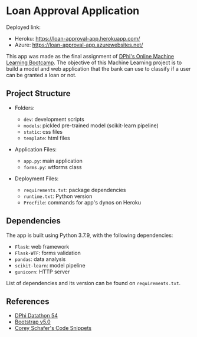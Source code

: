 # Loan Approval Application

Deployed link:
- Heroku: https://loan-approval-app.herokuapp.com/
- Azure: https://loan-approval-app.azurewebsites.net/

This app was made as the final assignment of [DPhi's Online Machine Learning Bootcamp](https://dphi.tech/bootcamps/machine-learning-online-bootcamp/). The objective of this Machine Learning project is to build a model and web application that the bank can use to classify if a user can be granted a loan or not.

## Project Structure

- Folders:
    - `dev`: development scripts
    - `models`: pickled pre-trained model (scikit-learn pipeline)
    - `static`: css files
    - `template`: html files

- Application Files:
    - `app.py`: main application
    - `forms.py`: wtforms class

- Deployment Files:
    - `requirements.txt`: package dependencies
    - `runtime.txt`: Python version
    - `Procfile`: commands for app's dynos on Heroku

## Dependencies

The app is built using Python 3.7.9, with the following dependencies:

- `Flask`: web framework
- `Flask-WTF`: forms validation
- `pandas`: data analysis
- `scikit-learn`: model pipeline
- `gunicorn`: HTTP server

List of dependencies and its version can be found on `requirements.txt`.

## References

- [DPhi Datathon 54](https://dphi.tech/practice/challenge/54)
- [Bootstrap v5.0](https://getbootstrap.com/docs/5.0/getting-started/introduction/)
- [Corey Schafer's Code Snippets](https://github.com/CoreyMSchafer/code_snippets/tree/master/Python/Flask_Blog)